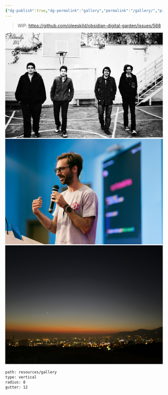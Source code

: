 ```yaml
---
{"dg-publish":true,"dg-permalink":"gallery","permalink":"/gallery/","pinned":true,"created":"2024-03-31T00:43:00.000+08:00","updated":"2024-03-31T00:43:00.000+08:00"}
---
```



> WIP: https://github.com/oleeskild/obsidian-digital-garden/issues/568

![17B169E1-209F-4C39-83C9-4810D4B8D3A1_1_105_c.jpeg](/img/user/resources/gallery/17B169E1-209F-4C39-83C9-4810D4B8D3A1_1_105_c.jpeg)
![7AA2AC17-2BD5-4DE8-8D0F-AC53E298221A_1_105_c.jpeg](/img/user/resources/gallery/7AA2AC17-2BD5-4DE8-8D0F-AC53E298221A_1_105_c.jpeg)
![5014238E-B244-47D0-962F-323B7371B3D6_1_105_c.jpeg](/img/user/resources/gallery/5014238E-B244-47D0-962F-323B7371B3D6_1_105_c.jpeg)






```img-gallery
path: resources/gallery
type: vertical
radius: 8
gutter: 12
```